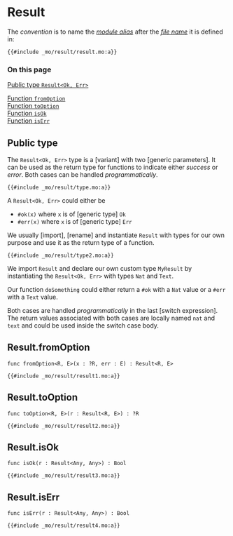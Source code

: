 # Result

The _convention_ is to name the [_module alias_](/common-programming-concepts/modules.html#type-imports-and-renaming) after the [_file name_](/common-programming-concepts/modules.html#imports) it is defined in:

```motoko
{{#include _mo/result/result.mo:a}}
```

### On this page

[Public type `Result<Ok, Err>`](#public-type)

[Function `fromOption`](#resultfromoption)  
[Function `toOption`](#resulttooption)  
[Function `isOk`](#resultisok)  
[Function `isErr`](#resultiserr)

## Public type

The `Result<Ok, Err>` type is a [variant] with two [generic parameters]. It can be used as the return type for functions to indicate either _success_ or _error_. Both cases can be handled _programmatically_.

```motoko
{{#include _mo/result/type.mo:a}}
```

A `Result<Ok, Err>` could either be

- `#ok(x)` where `x` is of [generic type] `Ok`
- `#err(x)` where `x` is of [generic type] `Err`

We usually [import], [rename] and instantiate `Result` with types for our own purpose and use it as the return type of a function.

```motoko
{{#include _mo/result/type2.mo:a}}
```

We import `Result` and declare our own custom type `MyResult` by instantiating the `Result<Ok, Err>` with types `Nat` and `Text`.

Our function `doSomething` could either return a `#ok` with a `Nat` value or a `#err` with a `Text` value.

Both cases are handled _programmatically_ in the last [switch expression]. The return values associated with both cases are locally named `nat` and `text` and could be used inside the switch case body.

## Result.fromOption

```motoko
func fromOption<R, E>(x : ?R, err : E) : Result<R, E>
```

```motoko, run
{{#include _mo/result/result1.mo:a}}
```

## Result.toOption

```motoko
func toOption<R, E>(r : Result<R, E>) : ?R
```

```motoko, run
{{#include _mo/result/result2.mo:a}}
```

## Result.isOk

```motoko
func isOk(r : Result<Any, Any>) : Bool
```

```motoko, run
{{#include _mo/result/result3.mo:a}}
```

## Result.isErr

```motoko
func isErr(r : Result<Any, Any>) : Bool
```

```motoko, run
{{#include _mo/result/result4.mo:a}}
```

